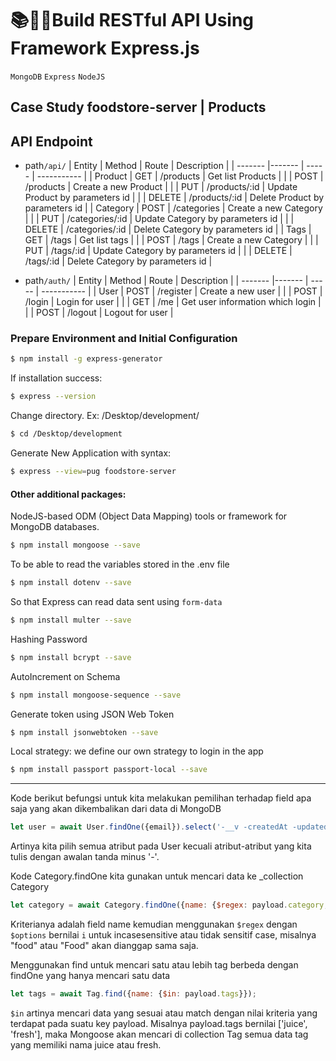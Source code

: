 # 📚👨‍💻Build RESTful API Using Framework Express.js
`MongoDB` `Express` `NodeJS`
## Case Study foodstore-server | Products

## API Endpoint
- path`/api/`
| Entity | Method | Route | Description |
| ------- |------- | ----- | ----------- |
| Product | GET    | /products | Get list Products | 
|         | POST   | /products | Create a new Product |
|         | PUT    | /products/:id | Update Product by parameters id |
|         | DELETE | /products/:id | Delete Product by parameters id |
| Category | POST   | /categories | Create a new Category |
|         | PUT    | /categories/:id | Update Category by parameters id |
|         | DELETE | /categories/:id | Delete Category by parameters id |
| Tags    | GET    | /tags | Get list tags | 
|         | POST   | /tags | Create a new Category |
|         | PUT    | /tags/:id | Update Category by parameters id |
|         | DELETE | /tags/:id | Delete Category by parameters id |

- path`/auth/`
| Entity | Method | Route | Description |
| ------- |------- | ----- | ----------- |
| User | POST    | /register | Create a new user | 
|      | POST    | /login | Login for user | 
|      | GET    | /me | Get user information which login | 
|      | POST    | /logout | Logout for user | 

### Prepare Environment and Initial Configuration
```bash
$ npm install -g express-generator
```
If installation success:
```bash
$ express --version
```

Change directory. Ex: /Desktop/development/
```bash
$ cd /Desktop/development 
```

Generate New Application with syntax:
```bash
$ express --view=pug foodstore-server
```


#### Other additional packages:

NodeJS-based ODM (Object Data Mapping) tools or framework for MongoDB databases.
```bash
$ npm install mongoose --save
```

To be able to read the variables stored in the .env file
```bash
$ npm install dotenv --save
```

So that Express can read data sent using `form-data`
```bash
$ npm install multer --save
```

Hashing Password
```bash
$ npm install bcrypt --save
```

AutoIncrement on Schema
```bash
$ npm install mongoose-sequence --save
```

Generate token using JSON Web Token
```bash
$ npm install jsonwebtoken --save
```

Local strategy: we define our own strategy to login in the app
```bash
$ npm install passport passport-local --save
```

---


Kode berikut befungsi untuk kita melakukan pemilihan terhadap field apa saja yang akan dikembalikan dari data di MongoDB
```js
let user = await User.findOne({email}).select('-__v -createdAt -updatedAt -cart_items -token');
```
Artinya kita pilih semua atribut pada User kecuali atribut-atribut yang kita tulis dengan awalan tanda minus '-'. 


Kode Category.findOne kita gunakan untuk mencari data ke _collection Category
```js
let category = await Category.findOne({name: {$regex: payload.category, $options: 'i' }})
```
Kriterianya adalah field name kemudian menggunakan `$regex` dengan `$options` bernilai `i` untuk
incasesensitive atau tidak sensitif case, misalnya "food" atau "Food" akan dianggap sama saja.


Menggunakan find untuk mencari satu atau lebih tag berbeda dengan findOne yang hanya mencari satu data
```js
let tags = await Tag.find({name: {$in: payload.tags}});
```
`$in` artinya mencari data yang sesuai atau match dengan nilai kriteria yang terdapat pada suatu key payload. Misalnya payload.tags bernilai ['juice', 'fresh'], maka Mongoose akan mencari di collection Tag semua data tag yang memiliki nama juice atau fresh. 
